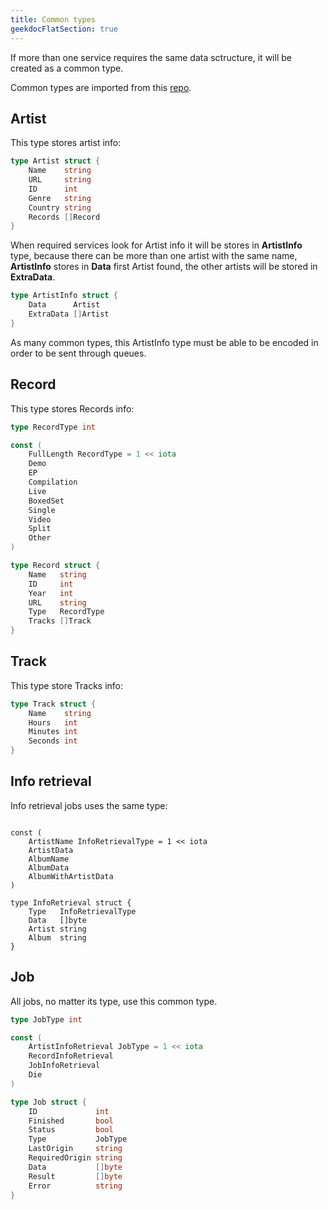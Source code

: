 ```yaml
---
title: Common types
geekdocFlatSection: true
---
```


If more than one service requires the same data sctructure, it will be created as a common type.

Common types are imported from this [repo](https://git.windmaker.net/musicmanager/Common-Types).

## Artist

This type stores artist info:

```go
type Artist struct {
	Name    string
	URL     string
	ID      int
	Genre   string
	Country string
	Records []Record
}
```

When required services look for Artist info it will be stores in **ArtistInfo** type, because there can be more than one artist with the same name, **ArtistInfo** stores in **Data** first Artist found, the other artists will be stored in **ExtraData**.

```go
type ArtistInfo struct {
	Data      Artist
	ExtraData []Artist
}
```
As many common types, this ArtistInfo type must be able to be encoded in order to be sent through queues.

## Record

This type stores Records info:
```go
type RecordType int

const (
	FullLength RecordType = 1 << iota
	Demo
	EP
	Compilation
	Live
	BoxedSet
	Single
	Video
	Split
	Other
)

type Record struct {
	Name   string
	ID     int
	Year   int
	URL    string
	Type   RecordType
	Tracks []Track
}
```

## Track

This type store Tracks info:
```go
type Track struct {
	Name    string
	Hours   int
	Minutes int
	Seconds int
}
```

## Info retrieval

Info retrieval jobs uses the same type:
```gotype InfoRetrievalType int

const (
	ArtistName InfoRetrievalType = 1 << iota
	ArtistData
	AlbumName
	AlbumData
	AlbumWithArtistData
)

type InfoRetrieval struct {
	Type   InfoRetrievalType
	Data   []byte
	Artist string
	Album  string
}
```
## Job

All jobs, no matter its type, use this common type. 
```go
type JobType int

const (
	ArtistInfoRetrieval JobType = 1 << iota
	RecordInfoRetrieval
	JobInfoRetrieval
	Die
)

type Job struct {
	ID             int
	Finished       bool
	Status         bool
	Type           JobType
	LastOrigin     string
	RequiredOrigin string
	Data           []byte
	Result         []byte
	Error          string
}
```
